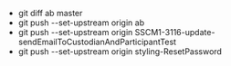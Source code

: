* git diff ab master
* git push --set-upstream origin ab
* git push --set-upstream origin SSCM1-3116-update-sendEmailToCustodianAndParticipantTest
* git push --set-upstream origin styling-ResetPassword
